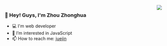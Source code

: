 <img align="right" src="https://github-readme-stats.vercel.app/api?username=ywanzhou&show_icons=true&icon_color=CE1D2D&text_color=718096&bg_color=ffffff&hide_title=true" />


### 👋 Hey! Guys, I'm Zhou Zhonghua


- 💻 I'm web developer
- 👀 I’m interested in JavaScript
- 📫 How to reach me: [juejin](https://juejin.cn/user/3350967174838701)

